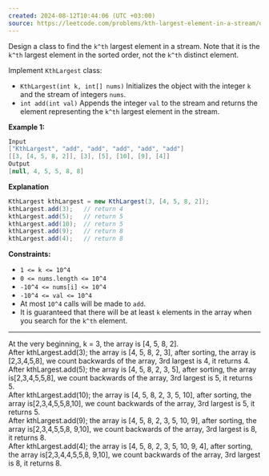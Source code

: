 ```yaml
---
created: 2024-08-12T10:44:06 (UTC +03:00)
source: https://leetcode.com/problems/kth-largest-element-in-a-stream/description/?envType=daily-question&envId=2024-08-12
---
```

Design a class to find the `k^th` largest element in a stream. Note that it is the `k^th` largest element in the sorted order, not the `k^th` distinct element.

Implement `KthLargest` class:

* `KthLargest(int k, int[] nums)` Initializes the object with the integer `k` and the stream of integers `nums`.
* `int add(int val)` Appends the integer `val` to the stream and returns the element representing the `k^th` largest element in the stream.


**Example 1:**

``` Java
Input
["KthLargest", "add", "add", "add", "add", "add"]
[[3, [4, 5, 8, 2]], [3], [5], [10], [9], [4]]
Output
[null, 4, 5, 5, 8, 8]
```


**Explanation**

``` Java
KthLargest kthLargest = new KthLargest(3, [4, 5, 8, 2]);
kthLargest.add(3);   // return 4
kthLargest.add(5);   // return 5
kthLargest.add(10);  // return 5
kthLargest.add(9);   // return 8
kthLargest.add(4);   // return 8
```


**Constraints:**

* `1 <= k <= 10^4`
* `0 <= nums.length <= 10^4`
* `-10^4 <= nums[i] <= 10^4`
* `-10^4 <= val <= 10^4`
* At most `10^4` calls will be made to `add`.
* It is guaranteed that there will be at least `k` elements in the array when you search for the `k^th` element.


---
At the very beginning, k = 3, the array is \[4, 5, 8, 2\].  
After kthLargest.add(3); the array is \[4, 5, 8, 2, 3\], after sorting, the array is \[2,3,4,5,8\], we count backwards of the array, 3rd largest is 4, it returns 4.  
After kthLargest.add(5); the array is \[4, 5, 8, 2, 3, 5\], after sorting, the array is\[2,3,4,5,5,8\], we count backwards of the array, 3rd largest is 5, it returns 5.  
After kthLargest.add(10); the array is \[4, 5, 8, 2, 3, 5, 10\], after sorting, the array is\[2,3,4,5,5,8,10\], we count backwards of the array, 3rd largest is 5, it returns 5.  
After kthLargest.add(9); the array is \[4, 5, 8, 2, 3, 5, 10, 9\], after sorting, the array is\[2,3,4,5,5,8, 9,10\], we count backwards of the array, 3rd largest is 8, it returns 8.  
After kthLargest.add(4); the array is \[4, 5, 8, 2, 3, 5, 10, 9, 4\], after sorting, the array is\[2,3,4,4,5,5,8, 9,10\], we count backwards of the array, 3rd largest is 8, it returns 8.
